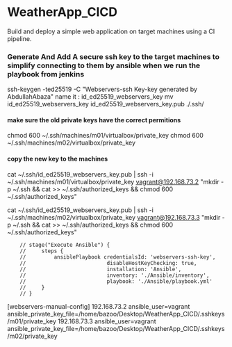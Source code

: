 # WeatherApp_CICD
Build and deploy a simple web application on target machines using a CI pipeline.


### Generate And Add A secure ssh key to the target machines to simplify connecting to them by ansible when we run the playbook from jenkins

ssh-keygen -ted25519 -C "Webservers-ssh Key-key generated by AbdullahAbaza"
name it : id_ed25519_webservers_key
mv id_ed25519_webservers_key id_ed25519_webservers_key.pub ./.ssh/ 

#### make sure the old private keys have the correct permitions
chmod 600 ~/.ssh/machines/m01/virtualbox/private_key
chmod 600 ~/.ssh/machines/m02/virtualbox/private_key

#### copy the new key to the machines
cat ~/.ssh/id_ed25519_webservers_key.pub | ssh -i ~/.ssh/machines/m01/virtualbox/private_key vagrant@192.168.73.2 "mkdir -p ~/.ssh && cat >> ~/.ssh/authorized_keys && chmod 600 ~/.ssh/authorized_keys"

cat ~/.ssh/id_ed25519_webservers_key.pub | ssh -i ~/.ssh/machines/m02/virtualbox/private_key vagrant@192.168.73.3 "mkdir -p ~/.ssh && cat >> ~/.ssh/authorized_keys && chmod 600 ~/.ssh/authorized_keys"


        // stage("Execute Ansible") {
        //     steps {
        //         ansiblePlaybook credentialsId: 'webservers-ssh-key',
        //                          disableHostKeyChecking: true,
        //                          installation: 'Ansible',
        //                          inventory: './Ansible/inventory',
        //                          playbook: './Ansible/playbook.yml'
        //     }    
        // }

[webservers-manual-config]
192.168.73.2 ansible_user=vagrant ansible_private_key_file=/home/bazoo/Desktop/WeatherApp_CICD/.sshkeys/m01/private_key
192.168.73.3 ansible_user=vagrant ansible_private_key_file=/home/bazoo/Desktop/WeatherApp_CICD/.sshkeys/m02/private_key
